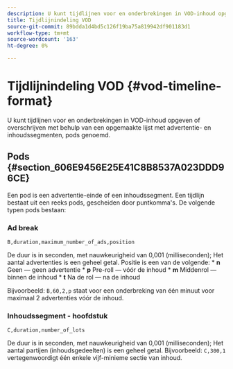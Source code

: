 ```yaml
---
description: U kunt tijdlijnen voor en onderbrekingen in VOD-inhoud opgeven of overschrijven met behulp van een opgemaakte lijst met advertentie- en inhoudssegmenten, pods genoemd.
title: Tijdlijnindeling VOD
source-git-commit: 89bdda1d4bd5c126f19ba75a819942df901183d1
workflow-type: tm+mt
source-wordcount: '163'
ht-degree: 0%

---
```



# Tijdlijnindeling VOD {#vod-timeline-format}

U kunt tijdlijnen voor en onderbrekingen in VOD-inhoud opgeven of overschrijven met behulp van een opgemaakte lijst met advertentie- en inhoudssegmenten, pods genoemd.

## Pods {#section_606E9456E25E41C8B8537A023DDD96CE}

Een pod is een advertentie-einde of een inhoudssegment. Een tijdlijn bestaat uit een reeks pods, gescheiden door puntkomma&#39;s. De volgende typen pods bestaan:

### Ad break

```
B,duration,maximum_number_of_ads,position
```

De duur is in seconden, met nauwkeurigheid van 0,001 (milliseconden); Het aantal advertenties is een geheel getal. Positie is een van de volgende: * **n** Geen — geen advertentie * **p** Pre-roll — vóór de inhoud * **m** Middenrol — binnen de inhoud * **t** Na de rol — na de inhoud

Bijvoorbeeld: `B,60,2,p` staat voor een onderbreking van één minuut voor maximaal 2 advertenties vóór de inhoud.

### Inhoudssegment - hoofdstuk

```
C,duration,number_of_lots
```

De duur is in seconden, met nauwkeurigheid van 0,001 (milliseconden); Het aantal partijen (inhoudsgedeelten) is een geheel getal. Bijvoorbeeld: `C,300,1` vertegenwoordigt één enkele vijf-minieme sectie van inhoud.
